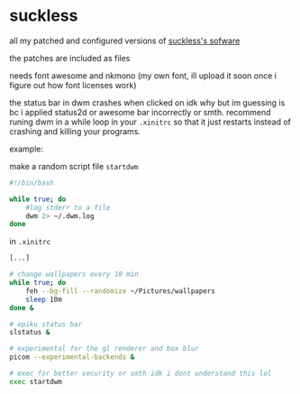 # suckless
all my patched and configured versions of [suckless's sofware](https://suckless.org/)

the patches are included as files

needs font awesome and nkmono (my own font, ill upload it soon once i figure out how font licenses work)

the status bar in dwm crashes when clicked on idk why but im guessing is bc i applied status2d or awesome bar incorrectly or smth.
recommend runing dwm in a while loop in your `.xinitrc` so that it just restarts instead of crashing and killing your programs.

example:

make a random script file `startdwm`
``` bash
#!/bin/bash

while true; do
    #log stderr to a file
    dwm 2> ~/.dwm.log
done
```

in `.xinitrc`
``` bash
[...]

# change wallpapers every 10 min
while true; do
    feh --bg-fill --randomize ~/Pictures/wallpapers
    sleep 10m
done &

# epiku status bar
slstatus &

# experimental for the gl renderer and box blur
picom --experimental-backends &

# exec for better security or smth idk i dont understand this lol
exec startdwm
```
